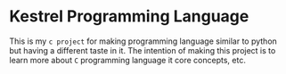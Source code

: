# Kestrel Programming Language

This is my `c project` for making programming language similar to python but having a different taste in it. The intention of making this project is to learn more about `C` programming language it core concepts, etc.
